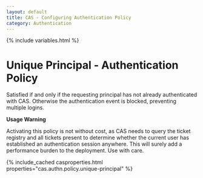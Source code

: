 ```yaml
---
layout: default
title: CAS - Configuring Authentication Policy
category: Authentication
---
```

{% include variables.html %}

# Unique Principal - Authentication Policy

Satisfied if and only if the requesting principal has not already authenticated with CAS.
Otherwise the authentication event is blocked, preventing multiple logins.

<div class="alert alert-warning"><strong>Usage Warning</strong><p>Activating this policy is not without cost,
as CAS needs to query the ticket registry and all tickets present to 
determine whether the current user has established an authentication 
session anywhere. This will surely add a performance burden to the deployment. Use with care.</p></div>

{% include_cached casproperties.html properties="cas.authn.policy.unique-principal" %}
